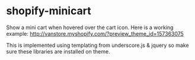 # shopify-minicart
Show a mini cart when hovered over the cart icon. Here is a working example: http://vanstore.myshopify.com/?preview_theme_id=157363075

This is implemented using templating from underscore.js & jquery so make sure these libraries are installed on theme.

